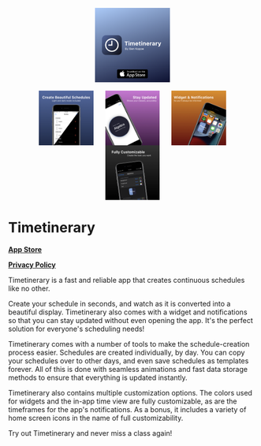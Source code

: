 <p align="center"><img src="Images/AppIcon.png" align="center" height="30%" width="30%" ></a>
<br>
<br>
<a><img src="Images/Schedule.png" align="center" height="22%" width="22%" hspace="10"></a>
<a><img src="Images/Timeline.png" align="center" height="22%" width="22%" hspace="10"></a>
<a><img src="Images/WidgetNotifications.png" align="center" height="22%" width="22%" hspace="10"></a>
<a><img src="Images/Settings.png" align="center" height="22%" width="22%" hspace="10"></a>

# Timetinerary

<a href="https://bit.ly/Timetinerary">**App Store**</a>

<a href="https://benkoppe.netlify.app/timetinerary/privacy-policy">**Privacy Policy**</a>

Timetinerary is a fast and reliable app that creates continuous schedules like no other.

Create your schedule in seconds, and watch as it is converted into a beautiful display. Timetinerary also comes with a widget and notifications so that you can stay updated without even opening the app. It's the perfect solution for everyone's scheduling needs!

Timetinerary comes with a number of tools to make the schedule-creation process easier. Schedules are created individually, by day. You can copy your schedules over to other days, and even save schedules as templates forever. All of this is done with seamless animations and fast data storage methods to ensure that everything is updated instantly.

Timetinerary also contains multiple customization options. The colors used for widgets and the in-app time view are fully customizable, as are the timeframes for the app's notifications. As a bonus, it includes a variety of home screen icons in the name of full customizability.

Try out Timetinerary and never miss a class again!
